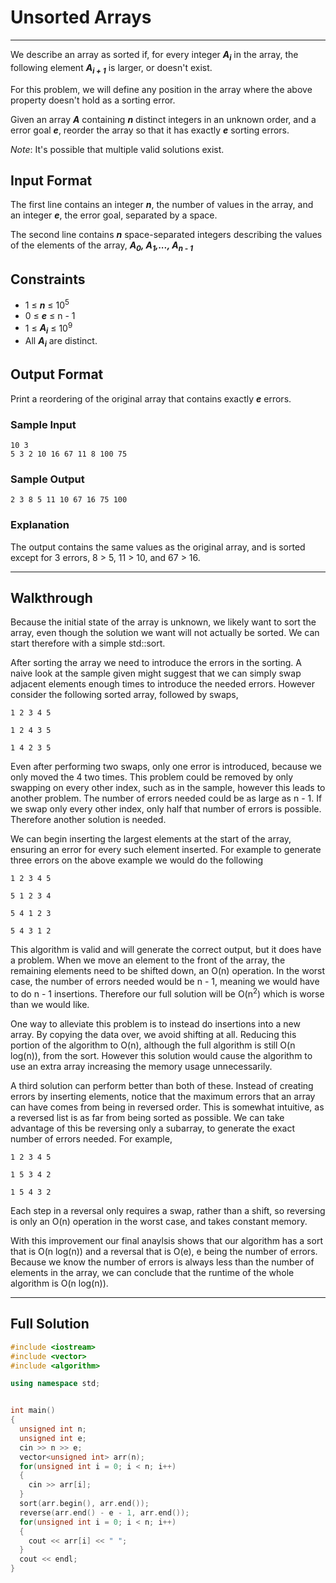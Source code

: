 # Unsorted Arrays

---

We describe an array as sorted if, for every integer __*A<sub>i</sub>*__ in the array, the following element __*A<sub>i + 1</sub>*__ is larger, or doesn't exist.

For this problem, we will define any position in the array where the above property doesn't hold as a sorting error.


Given an array __*A*__ containing __*n*__ distinct integers in an unknown order, and a error goal __*e*__, reorder the array so that it has exactly __*e*__ sorting errors.

*Note*: It's possible that multiple valid solutions exist.

## Input Format

The first line contains an integer __*n*__, the number of values in the array, and an integer __*e*__, the error goal, separated by a space.

The second line contains __*n*__ space-separated integers describing the values of the elements of the array, __*A<sub>0</sub>, A<sub>1</sub>,..., A<sub>n - 1</sub>*__

## Constraints

- 1 ≤  __*n*__ ≤ 10<sup>5</sup>
- 0 ≤  __*e*__ ≤ n - 1
- 1 ≤  __*A<sub>i</sub>*__ ≤ 10<sup>9</sup>
- All __*A<sub>i</sub>*__ are distinct.

## Output Format

Print a reordering of the original array that contains exactly __*e*__ errors.

### Sample Input
```
10 3
5 3 2 10 16 67 11 8 100 75
```

### Sample Output
```
2 3 8 5 11 10 67 16 75 100
```
### Explanation

The output contains the same values as the original array, and is sorted except for 3 errors, 8 > 5, 11 > 10, and 67 > 16.


---


## Walkthrough

Because the initial state of the array is unknown, we likely want to sort the array, even though the solution we want will not actually be sorted. We can start therefore with a simple std::sort.

After sorting the array we need to introduce the errors in the sorting. A naive look at the sample given might suggest that we can simply swap adjacent elements enough times to introduce the needed errors. However consider the following sorted array, followed by swaps,

```
1 2 3 4 5
``` 
```
1 2 4 3 5  
```  
```  
1 4 2 3 5  
```  

Even after performing two swaps, only one error is introduced, because we only moved the 4 two times. 
This problem could be removed by only swapping on every other index, such as in the sample, however this leads to another problem. The number of errors needed could be as large as n - 1. If we swap only every other index, only half that number of errors is possible. Therefore another solution is needed.


We can begin inserting the largest elements at the start of the array, ensuring an error for every such element inserted. For example to generate three errors on the above example we would do the following
``` 
1 2 3 4 5 
```
```
5 1 2 3 4 
```
``` 
5 4 1 2 3
```
```
5 4 3 1 2
```

This algorithm is valid and will generate the correct output, but it does have a problem. When we move an element to the front of the array, the remaining elements need to be shifted down, an O(n) operation. In the worst case, the number of errors needed would be n - 1, meaning we would have to do n - 1 insertions. Therefore our full solution will be O(n<sup>2</sup>) which is worse than we would like. 

One way to alleviate this problem is to instead do insertions into a new array. By copying the data over, we avoid shifting at all. Reducing this portion of the algorithm to O(n), although the full algorithm is still O(n log(n)), from the sort. However this solution would cause the algorithm to use an extra array increasing the memory usage unnecessarily.


A third solution can perform better than both of these. Instead of creating errors by inserting elements, notice that the maximum errors that an array can have comes from being in reversed order. This is somewhat intuitive, as a reversed list is as far from being sorted as possible. We can take advantage of this be reversing only a subarray, to generate the exact number of errors needed. For example,
```
1 2 3 4 5
```
```
1 5 3 4 2
```
```
1 5 4 3 2
```
Each step in a reversal only requires a swap, rather than a shift, so reversing is only an O(n) operation in the worst case, and takes constant memory. 

With this improvement our final anaylsis shows that our algorithm has a sort that is O(n log(n)) and a reversal that is O(e), e being the number of errors. Because we know the number of errors is always less than the number of elements in the array, we can conclude that the runtime of the whole algorithm is O(n log(n)).


---


## Full Solution

```cpp
#include <iostream>
#include <vector>
#include <algorithm>

using namespace std;


int main()
{
  unsigned int n;
  unsigned int e;
  cin >> n >> e;
  vector<unsigned int> arr(n);
  for(unsigned int i = 0; i < n; i++)
  {
    cin >> arr[i];
  }
  sort(arr.begin(), arr.end());
  reverse(arr.end() - e - 1, arr.end());
  for(unsigned int i = 0; i < n; i++)
  {
    cout << arr[i] << " ";
  }
  cout << endl;
}
```
